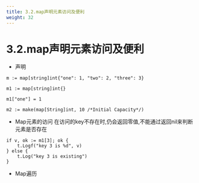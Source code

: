 ```yaml
---
title: 3.2.map声明元素访问及便利
weight: 32
---
```

# 3.2.map声明元素访问及便利
* 声明
```$xslt
m := map[string]int{"one": 1, "two": 2, "three": 3}

m1 := map[string]int{}

m1["one"] = 1

m2 := make(map[String]int, 10 /*Initial Capacity*/)
```
* Map元素的访问
在访问的key不存在时,仍会返回零值,不能通过返回nil来判断元素是否存在
```$xslt
if v, ok := m1[3]; ok {
	t.Logf("key 3 is %d", v)
} else {
	t.Log("key 3 is existing")
}
```
* Map遍历
